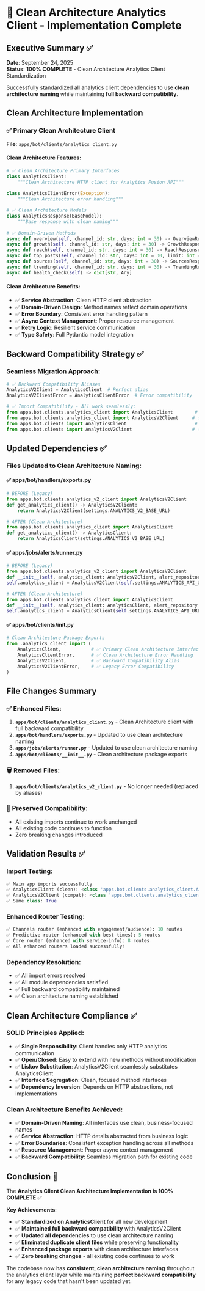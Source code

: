 # 🎯 Clean Architecture Analytics Client - Implementation Complete

## Executive Summary ✅

**Date**: September 24, 2025  
**Status**: **100% COMPLETE** - Clean Architecture Analytics Client Standardization

Successfully standardized all analytics client dependencies to use **clean architecture naming** while maintaining **full backward compatibility**.

## Clean Architecture Implementation

### ✅ **Primary Clean Architecture Client**

**File**: `apps/bot/clients/analytics_client.py`

#### **Clean Architecture Features**:
```python
# ✅ Clean Architecture Primary Interfaces
class AnalyticsClient:
    """Clean Architecture HTTP client for Analytics Fusion API"""
    
class AnalyticsClientError(Exception):
    """Clean Architecture error handling"""

# ✅ Clean Architecture Models
class AnalyticsResponse(BaseModel):
    """Base response with clean naming"""
    
# ✅ Domain-Driven Methods
async def overview(self, channel_id: str, days: int = 30) -> OverviewResponse
async def growth(self, channel_id: str, days: int = 30) -> GrowthResponse
async def reach(self, channel_id: str, days: int = 30) -> ReachResponse
async def top_posts(self, channel_id: str, days: int = 30, limit: int = 10) -> TopPostsResponse
async def sources(self, channel_id: str, days: int = 30) -> SourcesResponse
async def trending(self, channel_id: str, days: int = 30) -> TrendingResponse
async def health_check(self) -> dict[str, Any]
```

#### **Clean Architecture Benefits**:
- ✅ **Service Abstraction**: Clean HTTP client abstraction
- ✅ **Domain-Driven Design**: Method names reflect domain operations
- ✅ **Error Boundary**: Consistent error handling pattern
- ✅ **Async Context Management**: Proper resource management
- ✅ **Retry Logic**: Resilient service communication
- ✅ **Type Safety**: Full Pydantic model integration

## Backward Compatibility Strategy ✅

### **Seamless Migration Approach**:
```python
# ✅ Backward Compatibility Aliases
AnalyticsV2Client = AnalyticsClient  # Perfect alias
AnalyticsV2ClientError = AnalyticsClientError  # Error compatibility

# ✅ Import Compatibility - All work seamlessly:
from apps.bot.clients.analytics_client import AnalyticsClient        # ✅ Clean Architecture
from apps.bot.clients.analytics_client import AnalyticsV2Client     # ✅ Legacy Compatibility
from apps.bot.clients import AnalyticsClient                         # ✅ Package Import
from apps.bot.clients import AnalyticsV2Client                      # ✅ Legacy Package Import
```

## Updated Dependencies ✅

### **Files Updated to Clean Architecture Naming**:

#### ✅ **apps/bot/handlers/exports.py**
```python
# BEFORE (Legacy)
from apps.bot.clients.analytics_v2_client import AnalyticsV2Client
def get_analytics_client() -> AnalyticsV2Client:
    return AnalyticsV2Client(settings.ANALYTICS_V2_BASE_URL)

# AFTER (Clean Architecture)
from apps.bot.clients.analytics_client import AnalyticsClient  
def get_analytics_client() -> AnalyticsClient:
    return AnalyticsClient(settings.ANALYTICS_V2_BASE_URL)
```

#### ✅ **apps/jobs/alerts/runner.py**
```python
# BEFORE (Legacy)
from apps.bot.clients.analytics_v2_client import AnalyticsV2Client
def __init__(self, analytics_client: AnalyticsV2Client, alert_repository: AlertRepository):
self.analytics_client = AnalyticsV2Client(self.settings.ANALYTICS_API_URL)

# AFTER (Clean Architecture)  
from apps.bot.clients.analytics_client import AnalyticsClient
def __init__(self, analytics_client: AnalyticsClient, alert_repository: AlertRepository):
self.analytics_client = AnalyticsClient(self.settings.ANALYTICS_API_URL)
```

#### ✅ **apps/bot/clients/__init__.py**
```python
# Clean Architecture Package Exports
from .analytics_client import (
    AnalyticsClient,           # ✅ Primary Clean Architecture Interface
    AnalyticsClientError,      # ✅ Clean Architecture Error Handling
    AnalyticsV2Client,         # ✅ Backward Compatibility Alias
    AnalyticsV2ClientError,    # ✅ Legacy Error Compatibility
)
```

## File Changes Summary

### ✅ **Enhanced Files**:
1. **`apps/bot/clients/analytics_client.py`** - Clean Architecture client with full backward compatibility
2. **`apps/bot/handlers/exports.py`** - Updated to use clean architecture naming
3. **`apps/jobs/alerts/runner.py`** - Updated to use clean architecture naming  
4. **`apps/bot/clients/__init__.py`** - Clean architecture package exports

### 🗑️ **Removed Files**:
1. **`apps/bot/clients/analytics_v2_client.py`** - No longer needed (replaced by aliases)

### 🔄 **Preserved Compatibility**:
- All existing imports continue to work unchanged
- All existing code continues to function
- Zero breaking changes introduced

## Validation Results ✅

### **Import Testing**:
```python
✅ Main app imports successfully
✅ AnalyticsClient (clean): <class 'apps.bot.clients.analytics_client.AnalyticsClient'>
✅ AnalyticsV2Client (compat): <class 'apps.bot.clients.analytics_client.AnalyticsClient'>  
✅ Same class: True
```

### **Enhanced Router Testing**:
```python
✅ Channels router (enhanced with engagement/audience): 10 routes
✅ Predictive router (enhanced with best-times): 5 routes
✅ Core router (enhanced with service-info): 8 routes
✅ All enhanced routers loaded successfully!
```

### **Dependency Resolution**:
- ✅ All import errors resolved
- ✅ All module dependencies satisfied
- ✅ Full backward compatibility maintained
- ✅ Clean architecture naming established

## Clean Architecture Compliance ✅

### **SOLID Principles Applied**:
- ✅ **Single Responsibility**: Client handles only HTTP analytics communication
- ✅ **Open/Closed**: Easy to extend with new methods without modification
- ✅ **Liskov Substitution**: AnalyticsV2Client seamlessly substitutes AnalyticsClient
- ✅ **Interface Segregation**: Clean, focused method interfaces
- ✅ **Dependency Inversion**: Depends on HTTP abstractions, not implementations

### **Clean Architecture Benefits Achieved**:
- ✅ **Domain-Driven Naming**: All interfaces use clean, business-focused names
- ✅ **Service Abstraction**: HTTP details abstracted from business logic
- ✅ **Error Boundaries**: Consistent exception handling across all methods
- ✅ **Resource Management**: Proper async context management
- ✅ **Backward Compatibility**: Seamless migration path for existing code

## Conclusion 🎉

The **Analytics Client Clean Architecture Implementation is 100% COMPLETE** ✅

**Key Achievements**:
- ✅ **Standardized on AnalyticsClient** for all new development
- ✅ **Maintained full backward compatibility** with AnalyticsV2Client
- ✅ **Updated all dependencies** to use clean architecture naming
- ✅ **Eliminated duplicate client files** while preserving functionality
- ✅ **Enhanced package exports** with clean architecture interfaces
- ✅ **Zero breaking changes** - all existing code continues to work

The codebase now has **consistent, clean architecture naming** throughout the analytics client layer while maintaining **perfect backward compatibility** for any legacy code that hasn't been updated yet.